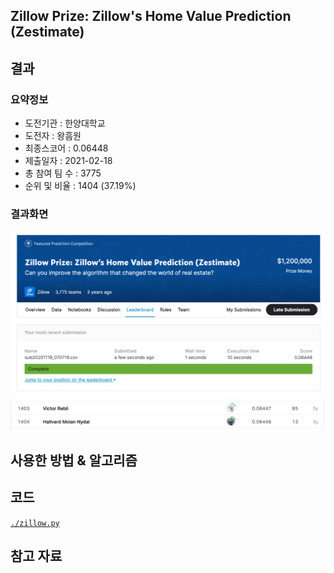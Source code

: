 ## Zillow Prize: Zillow's Home Value Prediction (Zestimate)

## 결과

### 요약정보

- 도전기관 : 한양대학교
- 도전자 : 왕흠원
- 최종스코어 : 0.06448
- 제출일자 : 2021-02-18
- 총 참여 팀 수 : 3775
- 순위 및 비율 : 1404 (37.19%)

### 결과화면

![leaderboard](./img/leaderboard1.png)
![leaderboard](./img/leaderboard2.png)

## 사용한 방법 & 알고리즘


## 코드

[`./zillow.py`](./zillow.py)

## 참고 자료
